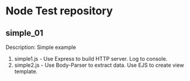 # Node Test repository

## simple_01
Description: Simple example
1. simple1.js - Use Express to build HTTP server. Log to console.
1. simple2.js - Use Body-Parser to extract data. Use EJS to create view template.
